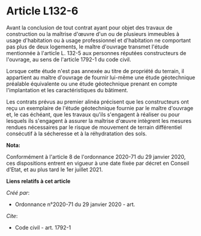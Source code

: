 # Article L132-6

Avant la conclusion de tout contrat ayant pour objet des travaux de construction ou la maîtrise d'œuvre d'un ou de plusieurs
immeubles à usage d'habitation ou à usage professionnel et d'habitation ne comportant pas plus de deux logements, le maître
d'ouvrage transmet l'étude mentionnée à l'article L. 132-5 aux personnes réputées constructeurs de l'ouvrage, au sens de
l'article 1792-1 du code civil.

Lorsque cette étude n'est pas annexée au titre de propriété du terrain, il appartient au maître d'ouvrage de fournir lui-même
une étude géotechnique préalable équivalente ou une étude géotechnique prenant en compte l'implantation et les
caractéristiques du bâtiment.

Les contrats prévus au premier alinéa précisent que les constructeurs ont reçu un exemplaire de l'étude géotechnique fournie
par le maître d'ouvrage et, le cas échéant, que les travaux qu'ils s'engagent à réaliser ou pour lesquels ils s'engagent à
assurer la maîtrise d'œuvre intègrent les mesures rendues nécessaires par le risque de mouvement de terrain différentiel
consécutif à la sécheresse et à la réhydratation des sols.

**Nota:**

Conformément à l'article 8 de l'ordonnance 2020-71 du 29 janvier 2020, ces dispositions entrent en vigueur à une date fixée
par décret en Conseil d'Etat, et au plus tard le 1er juillet 2021.

**Liens relatifs à cet article**

_Créé par_:

  - Ordonnance n°2020-71 du 29 janvier 2020 - art.

_Cite_:

  - Code civil - art. 1792-1
